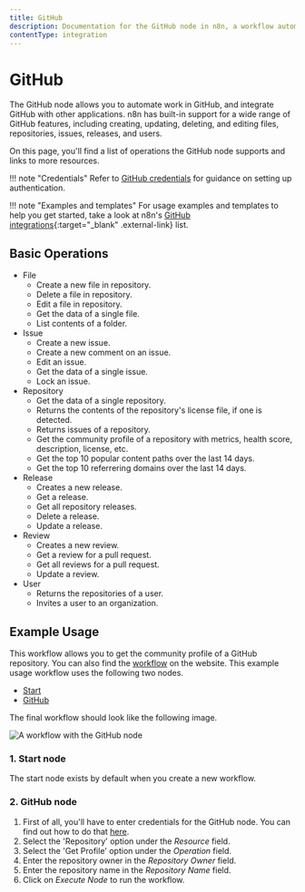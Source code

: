 ```yaml
---
title: GitHub
description: Documentation for the GitHub node in n8n, a workflow automation platform. Includes details of operations and configuration, and links to examples and credentials information.
contentType: integration
---
```


# GitHub

The GitHub node allows you to automate work in GitHub, and integrate GitHub with other applications. n8n has built-in support for a wide range of GitHub features, including creating, updating, deleting, and editing files, repositories, issues, releases, and users. 

On this page, you'll find a list of operations the GitHub node supports and links to more resources.

!!! note "Credentials"
    Refer to [GitHub credentials](/integrations/builtin/credentials/github/) for guidance on setting up authentication. 

!!! note "Examples and templates"
    For usage examples and templates to help you get started, take a look at n8n's [GitHub integrations](https://n8n.io/integrations/github/){:target="_blank" .external-link} list.


## Basic Operations

* File
    * Create a new file in repository.
    * Delete a file in repository.
    * Edit a file in repository.
    * Get the data of a single file.
    * List contents of a folder.
* Issue
    * Create a new issue.
    * Create a new comment on an issue.
    * Edit an issue.
    * Get the data of a single issue.
    * Lock an issue.
* Repository
    * Get the data of a single repository.
    * Returns the contents of the repository's license file, if one is detected.
    * Returns issues of a repository.
    * Get the community profile of a repository with metrics, health score, description, license, etc.
    * Get the top 10 popular content paths over the last 14 days.
    * Get the top 10 referrering domains over the last 14 days.
* Release
    * Creates a new release.
    * Get a release.
    * Get all repository releases.
    * Delete a release.
    * Update a release.
* Review
    * Creates a new review.
    * Get a review for a pull request.
    * Get all reviews for a pull request.
    * Update a review.
* User
    * Returns the repositories of a user.
    * Invites a user to an organization.

## Example Usage

This workflow allows you to get the community profile of a GitHub repository. You can also find the [workflow](https://n8n.io/workflows/450) on the website. This example usage workflow uses the following two nodes.
- [Start](/integrations/builtin/core-nodes/n8n-nodes-base.start/)
- [GitHub]()

The final workflow should look like the following image.

![A workflow with the GitHub node](/_images/integrations/builtin/app-nodes/github/workflow.png)

### 1. Start node

The start node exists by default when you create a new workflow.

### 2. GitHub node

1. First of all, you'll have to enter credentials for the GitHub node. You can find out how to do that [here](/integrations/builtin/credentials/github/).
2. Select the 'Repository' option under the *Resource* field.
3. Select the 'Get Profile' option under the *Operation* field.
4. Enter the repository owner in the *Repository Owner* field.
5. Enter the repository name in the *Repository Name* field.
6. Click on *Execute Node* to run the workflow.





